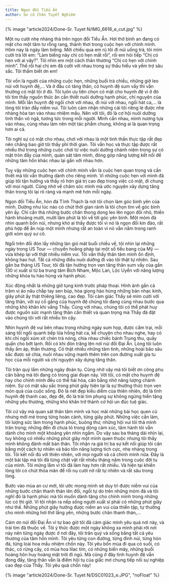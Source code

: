 ```yaml
---
title: Ngọn đồi Tiểu Ẩn
author: Sư cô Chân Tuyết Nghiêm
---
```


{% image "article2024/Done-Sr. Tuyet N/IMG_6618_e_cut.jpg" %}

Một nụ cười nhẹ nhàng thả trên ngọn đồi Tiểu Ẩn. Hơi thở bình an đang có mặt cho một tâm tư rỗng rang, thảnh thơi trong cuộc hẹn với chính mình. Hôm nay là ngày làm biếng. Mới chiều qua em rủ tôi đi núi uống trà, tôi mỉm cười trả lời em: “Làm biếng này chị có hẹn mất rồi”, rồi em hỏi tiếp “Chị có hẹn với ai vậy?”. Tôi nhìn em một cách thân thương “Chị có hẹn với chính mình”. Thế rồi hai chị em đã cười với nhau trong sự thấu hiểu và yểm trợ sâu sắc. Tôi thầm biết ơn em!

Tôi vốn là người của những cuộc hẹn, những buổi trà chiều, những giờ leo núi với huynh đệ,… Và ở đâu có tăng thân, có huynh đệ sum vầy thì vẫn thường có mặt tôi ở đó. Tôi luôn ưu tiên chọn có mặt cho huynh đệ vì ở đó tôi tìm thấy nguồn thức ăn cần thiết nuôi dưỡng hạnh phúc, chí nguyện của mình. Mỗi lần huynh đệ ngồi chơi với nhau, đi núi với nhau, ngồi hát ca,… là lòng tôi tràn đầy niềm vui. Tôi luôn cảm nhận những cái tôi riêng lẻ được nhẹ nhàng hòa tan vào nhau nhiệm mầu. Nên với tôi, đó là cơ hội nuôi dưỡng tinh thần vô ngã, tương tức trong mỗi người. Mình cần nhau, mình nương tựa vào nhau, cùng nhau làm nên một tác phẩm chung, không ai là quan trọng hơn ai cả.

Tôi nghĩ sự có mặt cho nhau, chơi với nhau là một tinh thần thực tập rất đẹp nên chẳng bao giờ tôi thấy phí thời gian. Tôi vẫn học và thực tập được rất nhiều thứ trong những cuộc chơi từ việc nuôi dưỡng chánh niệm trong sự có mặt tròn đầy của mình, quán sát tâm mình, đóng góp năng lượng kết nối để những tâm hồn khác nhau lại gần với nhau hơn.

Tuy vậy những cuộc hẹn với chính mình vẫn là cuộc hẹn quan trọng và cần thiết mà tôi vẫn thường dành cho riêng mình. Vì những cuộc hẹn với mình đã giúp tôi tận hưởng và thấy rõ hơn giá trị cao đẹp trong việc có mặt, đi chung với mọi người. Cũng nhờ về chăm sóc mình mà ước nguyện xây dựng tăng thân trong tôi lại rõ ràng và mạnh mẽ hơn mỗi ngày.

Ngọn đồi Tiểu Ẩn, hòn đá Tĩnh Thạch là nơi tôi chọn làm góc bình yên của mình. Dường như lúc nào có chút thời gian rảnh là tôi chọn tìm về góc bình yên ấy. Chỉ cần thả những bước chân thong dong leo lên ngọn đồi nhỏ, thiền hành khoảng mười, mười lăm phút là tôi về tới góc yên bình. Một mỏm đá nhìn quanh bốn núi, nhưng khó ai thấy được tôi vì nó là ngọn đồi kín đáo, rất phù hợp để ẩn núp một mình nhưng rất an toàn vì nó vẫn nằm trong ranh giới xóm quý sư cô.

Ngồi trên đồi đón lấy những làn gió mát buổi chiều về, tôi nhìn lại những ngày trong US Tour — chuyến hoằng pháp tại một số tiểu bang của Mỹ — vừa khép lại với thật nhiều niềm vui. Tôi vẫn thấy thân tâm mình ổn định, không hao hụt. Tất cả những điều nuôi dưỡng đi vào tôi thật tự nhiên. Sau gần ba tháng US Tour, tôi đã tận hưởng trọn vẹn tăng thân sum vầy của gần 130 vị xuất sĩ từ ba trung tâm Bích Nham, Mộc Lan, Lộc Uyển với năng lượng những khóa tu hào hùng và hạnh phúc.

Xúc động nhất là những giờ tụng kinh trước pháp thoại. Hình ảnh gần cả trăm vị áo nâu chắp tay sen búp, hòa giọng hào hùng những bản nhạc kinh, giây phút ấy thật thiêng liêng, cao đẹp. Tôi cảm giác Thầy sẽ mỉm cười với tăng thân, với sự cố gắng của huynh đệ chúng tôi đang cùng nhau bước qua những khó khăn khi vắng Thầy. Cùng với nhau, chúng tôi có thể phát huy được nguồn sức mạnh tăng thân cần thiết và quan trọng mà Thầy đã đặt vào chúng tôi với rất nhiều tin cậy.

Nhìn huynh đệ vui bên nhau trong những ngày sum họp, được cắm trại, mỗi sáng tối ngồi quanh bếp lửa hồng hát ca, kể chuyện cho nhau nghe, hay có khi chỉ ngồi xúm xít chén trà nóng, chia nhau chiếc bánh Trung thu, quây quần cho bớt lạnh. Rồi có khi đón trăng lên nơi núi đồi Đại Ẩn. Lòng tôi luôn thấy ấm áp, thân thương. Có thật nhiều những tâm tình, những hoài bão sâu sắc được sẻ chia, nuôi nhau vững mạnh thêm trên con đường xuất gia tu học của mỗi người và chí nguyện xây dựng tăng thân.

Tôi trân quý lắm những ngày đoàn tụ. Cũng nhờ vậy mà tôi biết ơn công phu cân bằng mà tôi đang có trong giai đoạn này. Với tôi, có mặt cho huynh đệ hay cho chính mình đều có thể hài hòa, cân bằng nhờ năng lượng chánh niệm. Sự có mặt sâu sắc trong phút giây hiện tại là sự thưởng thức trọn vẹn món quà của cuộc sống. Đó là nét đẹp kiều diễm của thiên nhiên, đó là tình huynh đệ thanh cao, đẹp đẽ, đó là trái tim phụng sự không ngừng hiến tặng những yêu thương, những khó khăn trở thành cơ hội un đúc tuệ giác.

Tôi cứ vậy mà quan sát thân tâm mình và học mãi những bài học quen cũ nhưng mới mẻ trong từng hoàn cảnh, từng giây phút. Những việc cần làm, tôi lượng sức làm trong hạnh phúc, buông thư; những hội vui tôi thả mình trân trọng; những đến đi chưa tỏ trong dòng cảm xúc, tâm hành tôi vẫn dành cho mình một khoảng yên nhìn ngắm. Do vậy sau ba tháng dài nhìn lại, tuy không có nhiều những phút giây một mình quen thuộc nhưng tôi thấy mình không đánh mất bản thân. Tôi nhận ra giá trị ba sự kết nối giúp tôi cân bằng một cách tự nhiên và bảo tồn năng lượng tích cực, nhẹ nhàng trong tôi. Tôi kết nối đủ với thiên nhiên, với mọi người và cả chính mình nữa. Đây là một bài tập mà tôi đã từng chật vật rất nhiều tháng năm trong cuộc đời tu của mình. Tôi mừng lắm vì tôi đã làm hay hơn rất nhiều. Và hiện tại khiến lòng tôi có chút thỏa mãn để rồi nụ cười nở rất tự nhiên và rất sâu trong lòng.

Bước vào mùa an cư mới, tôi ước mong mình sẽ duy trì được niềm vui của những bước chân thanh thản lên đồi, ngồi tự do trên những mỏm đá và tôi nghĩ đó là hạnh phúc mà tôi muốn dành tặng cho chính mình trong những lúc có thì giờ. Vì tôi nhận ra nếp sống người xuất sĩ phải có những phút giây như thế. Những phút giây hưởng được niềm an vui của thiền tập, tự thưởng cho mình những hơi thở lắng yên, những bước chân thanh thản,…

Cám ơn núi đồi Đại Ẩn vì tự bao giờ tôi đã cảm giác mình yêu quá nơi này, và trái tim đã thuộc về. Tôi ý thức được một ngày không xa mình phải rời nơi này nên từng ngày được ở nơi đây, tôi trân quý và sống bằng tất cả yêu thương của tâm hồn mình. Tôi yêu từng con đường, từng đỉnh núi, từng hòn đá, từng loài hoa mầu nhiệm chốn này. Tôi yêu bốn mùa đi qua có suối, có thác, có rừng cây, có mùa hoa lilac tím, có những biển mây, những buổi hoàng hôn huy hoàng mặt trời đi ngủ. Mà cũng ở đây tình huynh đệ vẫn đong đầy, tăng thân vẫn là điểm hội tụ của giấc mơ chung tiếp nối sự nghiệp cao đẹp của Thầy. Tôi yêu quá chốn này!

<div class="article-end"></div>

{% image "article2024/Done-Sr. Tuyet N/DSC01023_e.JPG", "noFloat" %}
